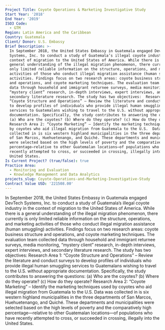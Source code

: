 ```yaml
---
Project Title: Coyote Operations & Marketing Investigative Study
Start Year: '2018'
End Year: '2019'
ISO3 Code:
  - GTM
Region: Latin America and the Caribbean
Country: Guatemala
Client/ Donor: U.S. Embassy
Brief Description: >-
  In September 2018, the United States Embassy in Guatemala engaged DevTech
  Systems, Inc. to conduct a study of Guatemala’s illegal coyote industry in the
  context of migration to the United States of America. While there is a 
  general understanding of the illegal migration phenomenon, there currently is
  only limited reliable information on the structure, operations, and marketing
  activities of those who conduct illegal migration assistance (human smuggling)
  activities. Findings focus on two research areas: coyote business structure
  and operations, and coyote marketing techniques. The evaluation team collected
  data through household and immigrant returnee surveys, media monitoring,
  “mystery client” research, in-depth interviews, expert interviews, and
  secondary literature research. The study has two objectives:  Research Area 1:
  “Coyote Structure and Operations” – Review the literature and conduct surveys
  to develop profiles of individuals who provide illegal human smuggling
  services to Guatemalans wishing to travel to the U.S. without appropriate
  documentation. Specifically, the study contributes to answering the questions:
  (a) Who are the coyotes? (b) Where do they operate? (c) How do they operate?
  Research Area 2: “Coyote Marketing” – Identify the marketing techniques used
  by coyotes who aid illegal migration from Guatemala to the U.S.  Data was
  collected in is six western highland municipalities in the three departments
  of San Marcos, Huehuetenango, and Quiché. These departments and municipalities
  were selected based on the high levels of poverty and the comparatively high
  percentage—relative to other Guatemalan locations—of populations who have
  recently attempted to cross, or succeeded in crossing, illegally into the
  United States.
Is Current Project? (true/false): true
Practice Area:
  - Monitoring and Evaluation
  - Knowledge Management and Data Analytics
projects_slug: Coyote-Operations-and-Marketing-Investigative-Study
Contract Value USD: '221508.00'
---
```

In September 2018, the United States Embassy in Guatemala engaged DevTech Systems, Inc. to conduct a study of Guatemala’s illegal coyote industry in the context of migration to the United States of America. While there is a  general understanding of the illegal migration phenomenon, there currently is only limited reliable information on the structure, operations, and marketing activities of those who conduct illegal migration assistance (human smuggling) activities. Findings focus on two research areas: coyote business structure and operations, and coyote marketing techniques. The evaluation team collected data through household and immigrant returnee surveys, media monitoring, “mystery client” research, in-depth interviews, expert interviews, and secondary literature research. The study has two objectives:  Research Area 1: “Coyote Structure and Operations” – Review the literature and conduct surveys to develop profiles of individuals who provide illegal human smuggling services to Guatemalans wishing to travel to the U.S. without appropriate documentation. Specifically, the study contributes to answering the questions: (a) Who are the coyotes? (b) Where do they operate? (c) How do they operate? Research Area 2: “Coyote Marketing” – Identify the marketing techniques used by coyotes who aid illegal migration from Guatemala to the U.S.  Data was collected in is six western highland municipalities in the three departments of San Marcos, Huehuetenango, and Quiché. These departments and municipalities were selected based on the high levels of poverty and the comparatively high percentage—relative to other Guatemalan locations—of populations who have recently attempted to cross, or succeeded in crossing, illegally into the United States.